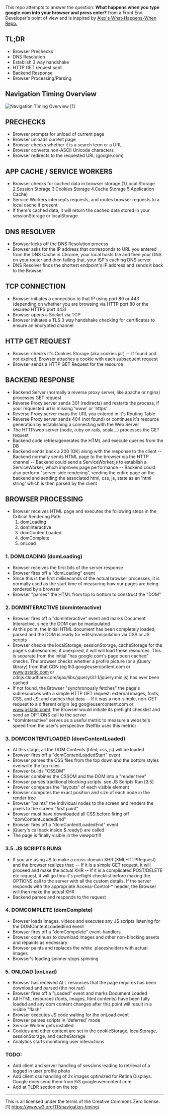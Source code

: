 This repo attempts to answer the question: **What happens when you type google.com into your browser and press enter?** from a Front End Developer's point of view and is inspired by [Alex's What-Happens-When Repo.](https://github.com/alex/what-happens-when)

## TL;DR
- Browser Prechecks
- DNS Resolution
- Establish 3 way handshake
- HTTP GET request sent
- Backend Response
- Browser Processing/Parsing


## Navigation Timing Overview
![Navigation Timing Overview](timing-overview.png) [1]


## PRECHECKS
- Browser prompts for unload of current page
- Browser unloads current page
- Browser checks whether it is a search term or a URL
- Browser converts non-ASCII Unicode characters
- Browser redirects to the requested URL (google.com)


## APP CACHE / SERVICE WORKERS
- Browser checks for cached data in browser storage (1.Local Storage 2.Session Storage 3.Cookies Storage 4.Cache Storage 5.Application Cache)
- Service Workers intercepts requests, and routes browser requests to a local cache if present
- If there's cached data, it will return the cached data stored in your sessionStorage or localStorage


## DNS RESOLVER
- Browser kicks off the DNS Resolution process
- Browser asks for the IP address that corresponds to URL you entered from the DNS Cache in Chrome, your local hosts file and then your DNS on your router and then failing that, your ISP's caching DNS server
- DNS Resolver finds the shortest endpoint's IP address and sends it back to the Browser


## TCP CONNECTION
- Browser initiates a connection to that IP using port 80 or 443 (depending on whether you are browsing via HTTP port 80 or the secured HTTPS port 443)
- Browser opens a Socket via TCP
- Browser initiates a TLS 3 way handshake checking for certificates to ensure an encrypted channel


## HTTP GET REQUEST
- Browser checks it's Cookies Storage (aka cookies jar)
-- If found and not expired, Browser attaches a cookie with each subsequent request
- Browser sends a HTTP GET Request for the resource


## BACKEND RESPONSE
- Backend Server (normally a reverse proxy server, like apache or nginx) processes GET request
- Reverse Proxy server sends 301 (redirects) and restarts the process, if your requested url is missing 'www' or 'https'
- Reverse Proxy server maps the URL you entered in it's Routing Table
- Reverse Proxy server sends 404 (not found) or continues it's resource generation by establishing a connecting with the Web Server
- The HTTP/web server (node, ruby on rails, scala...) processes the GET request
- Backend code retries/generates the HTML and execute queries from the DB
- Backend sends back a 200 (OK) along with the response to the client
-- Backend normally sends HTML page to the browser via the HTTP channel
-- Backend could send a ServiceWorker.js to establish a ServiceWorker, which improves page performance
-- Backend could also perform "server-side rendering", rending the entire page on the backend and sending the associated html, css, js, state as an 'html string' which is then parsed by the client


## BROWSER PROCESSING
- Browser receives HTML page and executes the following steps in the Critical Rendering Path:
  1. domLoading
  2. domInteractive
  3. domContentLoaded
  4. domComplete
  5. onLoad


### 1. DOMLOADING (domLoading)
- Browser receives the first bits of the server response
- Browser fires off a "domLoading" event
- Since this is the first milliseconds of the actual browser processes, it is normally used as the start time of measuring how our pages are being rendered by a browser
- Browser "parses" the HTML from top to bottom to construct the "DOM"


### 2. DOMINTERACTIVE (domInteractive)
- Browser fires off a "domInteractive" event and marks Document Interactive, since the DOM can be manipulated
- At this point, the initial HTML document has been completely loaded, parsed and the DOM is ready for edits/manipulation via CSS or JS scripts
- Browser checks the localStorage, sessionStorage, cacheStorage for the page's subresources; if unexpired, it will will load these resources. This is separate from the initial "has google.com's page been cached" checks. The browser checks whether a profile picture (or a jQuery library) from that CDN (eg lh3.googleusercontent.com or www.gstatic.com or cdnjs.cloudflare.com/ajax/libs/jquery/3.1.1/jquery.min.js) has ever been cached
- If not found, the Browser "synchronously fetches" the page's subresources with a simple HTTP GET request: external images, fonts, CSS, and JS; and caches that data
--  If it was a non-simple, non-GET request to a different origin (eg googleusercontent.com or www.gstatic.com); the Browser would initiate its preflight checklist and send an OPTIONS call to the server
- "domInteractive" serves as a useful metric to measure a website's speed from the user's perspective (Netflix uses this metric)


### 3. DOMCONTENTLOADED (domContentLoaded)
- At this stage, all the DOM Contents (html, css, js) will be loaded
- Browser fires off a "domContentLoadedStart" event
- Browser parses the CSS files from the top down and the bottom styles overwrite the top rules
- Browser builds "CSSOM"
- Browser combines the CSSOM and the DOM into a "render tree"
- Browser parses traditional blocking scripts. see JS Scripts Run [3.5]
- Browser computes the "layouts" of each visible element
- Browser computes the exact position and size of each node in the render tree
- Browser "paints" the individual nodes to the screen and renders the pixels to the screen "first paint"
- Browser must have downloaded all CSS before firing off "domContentLoadedEnd"
- Browser fires off a "domContentLoadedEnd" event
- jQuery's callback inside $.ready() are called
- The page is finally visible in the viewport!!!


### 3.5. JS SCRIPTS RUNS
- If you are using JS to make a cross-domain XHR (XMLHTTPRequest) and the browser realizes that:
-- If it is a simple GET request, it will proceed and make the actual XHR
-- If it is a complicated POST/DELETE etc request, it will go thru it's preflight checklist before making the OPTIONS call to the server with all the custom details. If the server responds with the appropriate Access-Control-* header, the Browser will then make the actual XHR
- Backend parses and responds to the request


### 4. DOMCOMPLETE (domComplete)
- Browser loads images, videos and executes any JS scripts listening for the DOMContentLoadedEnd event
- Browser fires off a "domCompelete" event-handlers
- Browser continues to download images and other non-blocking assets and repaints as necessary
- Browser paints and replaces the white <img> placesholders with actual images
- Browser's loading spinner stops spinning


### 5. ONLOAD (onLoad)
- Browser has received ALL resources that the page requires has been download and parsed (tho not ran)
- Browser fires off a "Loaded" event and marks Document Loaded
- All HTML resources (fonts, images, html contents) have been fully loaded and any dom content changes after this point will result in a visible "flash"
- Browser executes JS code waiting for the onLoad event
- Browser parses scripts in 'deferred' mode
- Service Worker gets installed
- Cookies and other content are set in the cookieStorage, localStorage, sessionStorage, and cacheStorage
- Analytics starts monitoring user interactions




### TODO:
- Add client and server handling of sessions leading to retrieval of a logged in user profile photo
- Add client css handling of 2x images optimized for Retina Displays. Google does send them from lh3.googleusercontent.com
- Add at TLDR section on the top

___
This is all licensed under the terms of the Creative Commons Zero license.
[1] https://www.w3.org/TR/navigation-timing/

